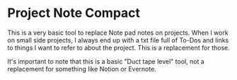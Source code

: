 # Project Note Compact

This is a very basic tool to replace Note pad notes on projects. When I work on small side projects, I always end up with a txt file full of To-Dos and links to things I want to refer to about the project. This is a replacement for those.

It's important to note that this is a basic "Duct tape level" tool, not a replacement for something like Notion or Evernote.
 
